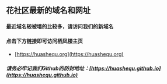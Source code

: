 ## 花社区最新的域名和网址



#### 最近域名较被墙的比较多，请访问我们的新域名
#### 点击下方链接即可访问栖凤楼主页


* [https://huashequ.org](https://huashequ.org)



##### 请务必牢记我们Github的防封地址：[https://huashequ.github.io](https://huashequ.github.io)
